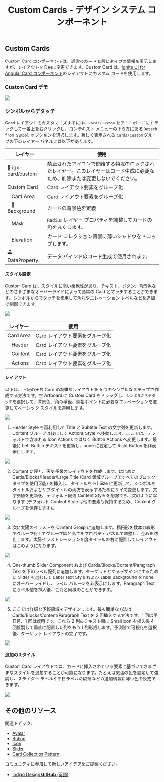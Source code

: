 ﻿---
title: Custom Cards - デザイン システム コンポーネント
_description: Cards コレクションは、特別な Card タイプを含み、Custom レイアウトを作成できます。
_keywords: デザイン システム, Sketch, Ignite UI for Angular, コンポーネント, UI ライブラリ, ウィジェット
_language: ja
---

## Custom Cards

Custom Card コンポーネントは、通常のカードと同じタイプの情報を表示しますが、レイアウトを自由に変更できます。Custom Card は、[Ignite UI for Angular Card コンポーネント](https://jp.infragistics.com/products/ignite-ui-angular/angular/components/card.html)のレイアウトにカスタム コードを使用します。

### Custom Card デモ

<img src="../images/card_custom_demo.png" srcset="../images/card_custom_demo@2x.png 2x" />

### シンボルからデタッチ

Card レイアウトをカスタマイズするには、`Cards/Custom` をアートボードにドラッグして一番上を右クリックし、コンテキスト メニューの下の方にある `Detach from Symbol` オプションを選択します。新しく表示される `Cards/Custom` グループの下のレイヤー パネルには以下があります。

| レイヤー| 使用 |
| ----------------------------- | ---------------------------------------- |
| 🚫 igx-card/custom | 禁止されたアイコンで開始する特定のロックされたレイヤー。このレイヤーはコード生成に必要なため、削除または変更しないでください。 |
| Custom Card | Card レイアウト要素をグループ化 |
| &nbsp;&nbsp; Card Area | Card レイアウト要素をグループ化 |
| &nbsp;&nbsp; 🌈 Background | カードの背景色を定義 |
| &nbsp;&nbsp; Mask | `Radius` レイヤー プロパティを調整してカードの角を丸くします。|
| &nbsp;&nbsp; Elevation | カード コレクション背景に薄いシャドウをドロップします。 |
| 🕹️DataProperty | データ バインドのコード生成で使用されます。 |

#### スタイル設定

Custom Card は、スタイルに高い柔軟性があり、テキスト、ボタン、背景色などのさまざまなオーバーライドによって通常の Card とマッチすることができます。シンボルからでタッチを使用して角丸やエレベーション レベルなどを追加で制御できます。

<img src="../images/card_custom_styling.png" srcset="../images/card_custom_styling@2x.png 2x" />

| レイヤー | 使用 |
| ----------------------------- | ---------------------------------------- |
| Card Area | Card レイアウト要素をグループ化 |
| &nbsp;&nbsp; Header | Card レイアウト要素をグループ化 |
| &nbsp;&nbsp; Content | Card レイアウト要素をグループ化 |
| &nbsp;&nbsp; Actions | Card レイアウト要素をグループ化 |

#### レイアウト

以下は、上記の天気 Card の複雑なレイアウトを 5 つのシンプルなステップで作成する方法です。空 Artboard に Custom Card をドラッグし、`シンボルからデタッチ`を選択して、背景色、角の半径、開始ポイントに必要なエレベーションを変更してベーシック スタイルを適用します。

<img src="../images/card_custom_layout0.png" srcset="../images/card_custom_layout0@2x.png 2x" />

1.  Header Style を再利用して Title と Subtitle Text の文字列を更新します。Content グループは後にして Actions Style へ移動します。ここでは、デフォルトで含まれる Icon Actions ではなく Button Actions へ変更します。最後に Left Button テキストを更新し、none に設定して Right Button を非表示にします。

  <img src="../images/card_custom_layout1.png" srcset="../images/card_custom_layout1@2x.png 2x" />

2.  Content に戻り、天気予報のレイアウトを作成します。はじめに Cards/Blocks/Header/Large Title (Card 領域グループですべてのブロック タイプを使用可能) を挿入し、タイトルを H1 Size に更新して、シンボルをタイトルおよびサブタイトルの両方を表示するためにサイズ変更します。文字列値を更新後、デフォルト段落 Content Style を削除でき、次のようになります (デフォルト Content Style は他の要素も保持するため、Content グループを保存します)。

  <img src="../images/card_custom_layout2.png" srcset="../images/card_custom_layout2@2x.png 2x" />

3.  次に太陽のイラストを Content Group に追加します。楕円形を数本の線形でグループ化してグループ幅と高さをプロパティ パネルで調整し、歪みを防止します。太陽イラストレーションを度タイトルの右に配置してレイアウトはこのようになります。

  <img src="../images/card_custom_layout3.png" srcset="../images/card_custom_layout3@2x.png 2x" />

4.  One-thumb Slider Component および Cards/Blocks/Content/Paragraph Text を下のラベル配列に追加します。ターゲットとするデザインにするために Slider を選択して Label Text Style および Label Background を none にオーバーライドし、ラベル バルーンを非表示にします。Paragraph Text にラベル値を挿入後、これと同様のことができます。

  <img src="../images/card_custom_layout4.png" srcset="../images/card_custom_layout4@2x.png 2x" />

5.  ここでは詳細な予報領域をデザインします。最も簡単な方法は Cards/Blocks/Content/Paragraph Text を 2 回挿入する方法です。1 回は平日用、1 回は度用です。これら 2 列のテキスト間に Small Icon を挿入後 4 回複製して垂直に配置した列をもう 1 列形成します。予測値で可視化を選択後、ターゲット レイアウトの完了です。

  <img src="../images/card_custom_layout5.png" srcset="../images/card_custom_layout5@2x.png 2x" />

#### 追加のスタイル

Custom Card レイアウトでは、カードに挿入されている要素に基づいてさまざまなスタイルを追加することが可能になります。たとえば気温の色を設定して強調し、スライダー ラベルや平日ラベルの段落などの追加情報に薄い色を設定できます。

<img src="../images/card_custom_layout_styled.png" srcset="../images/card_custom_layout_styled@2x.png 2x" />

## その他のリソース

関連トピック:

- [Avatar](avatar.md)
- [Button](button.md)
- [Icon](icon.md)
- [Slider](slider.md)
- [Card Collection Pattern](card-collection.md)
  <div class="divider--half"></div>

コミュニティに参加して新しいアイデアをご提案ください。

- [Indigo Design **GitHub** (英語)](https://github.com/IgniteUI/design-system-docfx)
